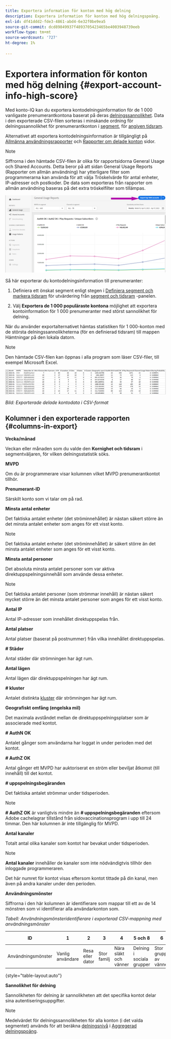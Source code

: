```yaml
---
title: Exportera information för konton med hög delning
description: Exportera information för konton med hög delningspoäng.
exl-id: df41ddd2-fde3-4861-abd4-6e32f0be9ea5
source-git-commit: dcd89849937f4893705423465be4003948739eeb
workflow-type: tm+mt
source-wordcount: '727'
ht-degree: 1%

---
```


# Exportera information för konton med hög delning {#export-account-info-high-score}

Med konto-IQ kan du exportera kontodelningsinformation för de 1 000 vanligaste prenumerantkontona baserat på deras [delningssannolikhet](/help/AccountIQ/product-concepts.md#account-sharing-probability-def). Data i den exporterade CSV-filen sorteras i minskande ordning för delningssannolikhet för prenumerantkonton i [segment](/help/AccountIQ/product-concepts.md#segment-def), för [angiven tidsram](/help/AccountIQ/product-concepts.md#time-frame-def).

Alternativet att exportera kontodelningsinformation är tillgängligt på [Allmänna användningsrapporter](/help/AccountIQ/general-usage-reports.md) och [Rapporter om delade konton](/help/AccountIQ/shared-acc-reports.md) sidor.

>[!NOTE]
>
>Siffrorna i den hämtade CSV-filen är olika för rapportsidorna General Usage och Shared Accounts. Detta beror på att sidan General Usage Reports (Rapporter om allmän användning) har ytterligare filter som programmerarna kan använda för att välja Tröskelvärde för antal enheter, IP-adresser och postkoder. De data som exporteras från rapporter om allmän användning baseras på det extra tröskelfilter som tillämpas.

![Alternativet Exportera i allmän användning](assets/export.png)

Så här exporterar du kontodelningsinformation till prenumeranter:

1. Definiera ett önskat segment enligt stegen i [Definiera segment och markera tidsram](/help/AccountIQ/howto-select-segment-timeframe.md) för utvärdering från [segment och tidsram](/help/AccountIQ/segments-timeframe.md) -panelen.

1. Välj **Exportera de 1 000 populäraste kontona** möjlighet att exportera kontoinformation för 1 000 prenumeranter med störst sannolikhet för delning.

När du använder exportalternativet hämtas statistiken för 1 000-konton med de största delningssannolikheterna (för en definierad tidsram) till mappen Hämtningar på den lokala datorn.

>[!NOTE]
>
>Den hämtade CSV-filen kan öppnas i alla program som läser CSV-filer, till exempel Microsoft Excel.

![exporterade data i CSV-format](assets/exported-csv.png)

*Bild: Exporterade delade kontodata i CSV-format*

## Kolumner i den exporterade rapporten {#columns-in-export}

**Vecka/månad**

Veckan eller månaden som du valde den **Kornighet och tidsram** i segmentväljaren, för vilken delningsstatistik söks.

**MVPD**

Om du är programmerare visar kolumnen vilket MVPD prenumerantkontot tillhör.

**Prenumerant-ID**

Särskilt konto som vi talar om på rad.

**Minsta antal enheter**

Det faktiska antalet enheter (det ströminnehållet) är nästan säkert större än det minsta antalet enheter som anges för ett visst konto.

>[!NOTE]
>
>Det faktiska antalet enheter (det ströminnehållet) är säkert större än det minsta antalet enheter som anges för ett visst konto.

**Minsta antal personer**

Det absoluta minsta antalet personer som var aktiva direktuppspelningsinnehåll som använde dessa enheter.

>[!NOTE]
>
>Det faktiska antalet personer (som strömmar innehåll) är nästan säkert mycket större än det minsta antalet personer som anges för ett visst konto.

**Antal IP**

Antal IP-adresser som innehållet direktuppspelas från.

**Antal platser**

Antal platser (baserat på postnummer) från vilka innehållet direktuppspelas.

**# Städer**

Antal städer där strömningen har ägt rum.

**Antal lägen**

Antal lägen där direktuppspelningen har ägt rum.

**# kluster**

Antalet distinkta [kluster](/help/AccountIQ/product-concepts.md#cluster-def) där strömningen har ägt rum.

**Geografiskt omfång (engelska mil)**

Det maximala avståndet mellan de direktuppspelningsplatser som är associerade med kontot.

**# AuthN OK**

Antalet gånger som användarna har loggat in under perioden med det kontot.

**# AuthZ OK**

Antal gånger ett MVPD har auktoriserat en ström eller beviljat åtkomst (till innehåll) till det kontot.

**# uppspelningsbegäranden**

Det faktiska antalet strömmar under tidsperioden.

>[!NOTE]
>
>**# AuthZ OK** är vanligtvis mindre än **# uppspelningsbegäranden** eftersom Adobe cachelagrar tillstånd från sidovaccinationsprogram i upp till 24 timmar. Den här kolumnen är inte tillgänglig för MVPD.

**Antal kanaler**

Totalt antal olika kanaler som kontot har bevakat under tidsperioden.

>[!NOTE]
>
>**Antal kanaler** innehåller de kanaler som inte nödvändigtvis tillhör den inloggade programmeraren.
>
>Det här numret för kontot visas eftersom kontot tittade på din kanal, men även på andra kanaler under den perioden.

**Användningsmönster**

Siffrorna i den här kolumnen är identifierare som mappar till ett av de 14 mönstren som vi identifierar alla användarkonton som.

*Tabell: Användningsmönsteridentifierare i exporterad CSV-mappning med användningsmönster*

| ID | 1 | 2 | 3 | 4 | 5 och 8 | 6 | 7 | 9 | 10 och 11 | 12 | 13 | 14 |
|---|---|---|---|---|---|---|---|---|---|---|---|---|
| Användningsmönster | Vanlig användare | Resa eller dator | Stor familj | Nära släkt och vänner | Delning i sociala grupper | Stor grupp av vänner | Samtidig strömning | Community-delning | Osäkert beteende | Liten familj | Andra hemmet | Onormal användning |

{style=&quot;table-layout:auto&quot;}

**Sannolikhet för delning**

Sannolikheten för delning är sannolikheten att det specifika kontot delar sina autentiseringsuppgifter.

>[!NOTE]
>
> Medelvärdet för delningssannolikheten för alla konton (i det valda segmentet) används för att beräkna [delningsnivå](/help/AccountIQ/dashboard.md#sharing-level) i [Aggregerad delningspoäng](/help/AccountIQ/dashboard.md#aggregated-sharing).
